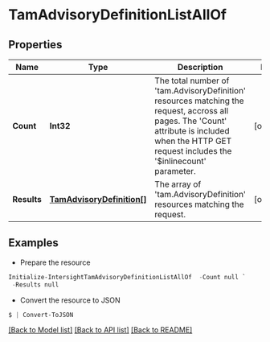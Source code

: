 # TamAdvisoryDefinitionListAllOf
## Properties

Name | Type | Description | Notes
------------ | ------------- | ------------- | -------------
**Count** | **Int32** | The total number of &#39;tam.AdvisoryDefinition&#39; resources matching the request, accross all pages. The &#39;Count&#39; attribute is included when the HTTP GET request includes the &#39;$inlinecount&#39; parameter. | [optional] 
**Results** | [**TamAdvisoryDefinition[]**](TamAdvisoryDefinition.md) | The array of &#39;tam.AdvisoryDefinition&#39; resources matching the request. | [optional] 

## Examples

- Prepare the resource
```powershell
Initialize-IntersightTamAdvisoryDefinitionListAllOf  -Count null `
 -Results null
```

- Convert the resource to JSON
```powershell
$ | Convert-ToJSON
```

[[Back to Model list]](../README.md#documentation-for-models) [[Back to API list]](../README.md#documentation-for-api-endpoints) [[Back to README]](../README.md)

